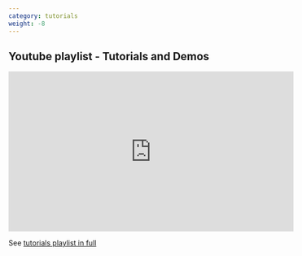 ```yaml
---
category: tutorials
weight: -8
---
```

<div class="container">
        <div class="row">
            <div class="col-lg-7 col-md-6 col-sm-8 col-xs-10">
                <h2>Youtube playlist - Tutorials and Demos</h2>
            
<iframe width="560" height="315" src="https://www.youtube.com/embed/videoseries?list=PLybSFICi4UlgKU6ZVerY0HfdNCl3AIoPU" frameborder="0" allowfullscreen></iframe>

See <a href="https://www.youtube.com/playlist?list=PLybSFICi4UlgKU6ZVerY0HfdNCl3AIoPU">tutorials playlist in full</a>

</div>
        </div>
</div>

